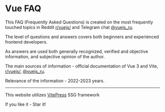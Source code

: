 # Vue FAQ

This FAQ (Frequently Asked Questions) is created on the most frequently touched topics in Reddit [r/vuejs/](https://www.reddit.com/r/vuejs/) and Telegram chat [@vuejs_ru](https://t.me/vuejs_ru).

The level of questions and answers covers both beginners and experienced frontend developers.

As answers are used both generally recognized, verified and objective information, and subjective opinion of the author.

The main sources of information - official documentation of Vue 3 and Vite, [r/vuejs/](https://www.reddit.com/r/vuejs/), [@vuejs_ru](https://t.me/vuejs_ru).

Relevance of the information - 2022-2023 years.

---

This website utilizes [VitePress](https://vitepress.dev/) SSG framework

If you like it - Star it!
